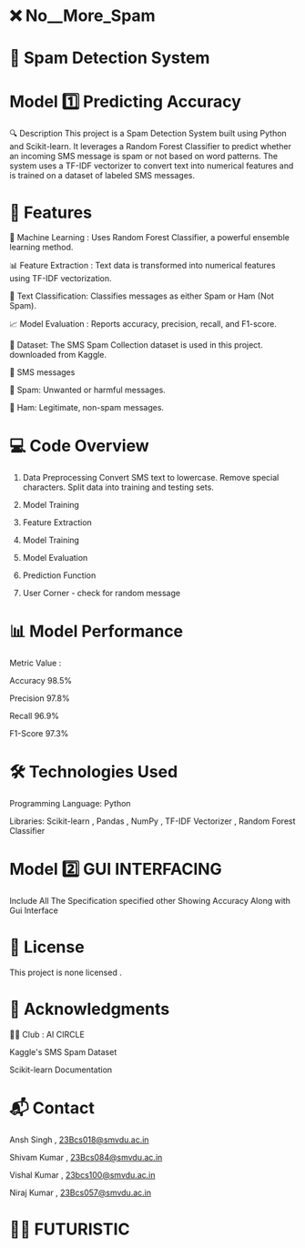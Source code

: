 # ❌ No__More_Spam


# 📧 Spam Detection System



# Model 1️⃣ Predicting Accuracy

🔍 Description
This project is a Spam Detection System built using Python and Scikit-learn. It leverages a Random Forest Classifier to predict whether an incoming SMS message is spam or not based on word patterns. The system uses a TF-IDF vectorizer to convert text into numerical features and is trained on a dataset of labeled SMS messages.

<!-- Replace with an actual image of your project, e.g., a sample output or architecture diagram -->


# 🚀 Features

🧠 Machine Learning : Uses Random Forest Classifier, a powerful ensemble learning method.

📊 Feature Extraction : Text data is transformed into numerical features using TF-IDF vectorization.

💬 Text Classification: Classifies messages as either Spam or Ham (Not Spam).

📈 Model Evaluation : Reports accuracy, precision, recall, and F1-score.

📂 Dataset: The SMS Spam Collection dataset is used in this project. downloaded from Kaggle.

   🛴 SMS messages 
  
   🛴 Spam: Unwanted or harmful messages.
   
   🛴 Ham: Legitimate, non-spam messages.


# 💻 Code Overview
1. Data Preprocessing
   Convert SMS text to lowercase.
   Remove special characters.
   Split data into training and testing sets.
   
3. Model Training
   
3. Feature Extraction

3. Model Training

4. Model Evaluation

5. Prediction Function
   
7.  User Corner - check for random message


# 📊 Model Performance

Metric	Value :

Accuracy	98.5%

Precision	97.8%

Recall	96.9%

F1-Score	97.3%

# 🛠️ Technologies Used

Programming Language: Python

Libraries:
Scikit-learn ,
Pandas ,
NumPy ,
TF-IDF Vectorizer ,
Random Forest Classifier




# Model 2️⃣ GUI INTERFACING 


Include All The Specification specified other Showing Accuracy
Along with Gui Interface




# 📜 License

This project is none licensed .

# 🌟 Acknowledgments

👨‍🏫 Club  :  AI CIRCLE

Kaggle's SMS Spam Dataset

Scikit-learn Documentation

# 📬 Contact

Ansh Singh , 23Bcs018@smvdu.ac.in

Shivam Kumar , 23Bcs084@smvdu.ac.in

Vishal Kumar , 23bcs100@smvdu.ac.in

Niraj Kumar , 23Bcs057@smvdu.ac.in

# 👨‍💻 FUTURISTIC

